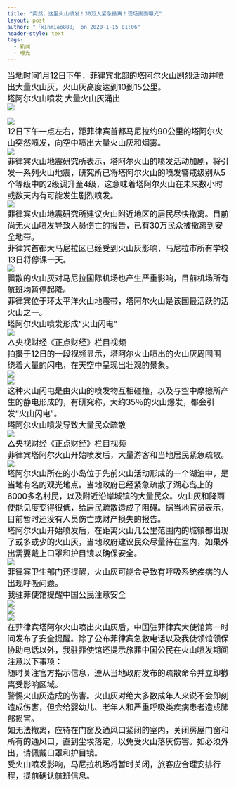 ```yaml
---
title: "突然，这里火山喷发！30万人紧急撤离！现场画面曝光"
layout: post
author: "「xinmiao888」 on 2020-1-15 01:06"
header-style: text
tags:
  - 新闻
  - 曝光
---
```


<head></head>
<body>
 <div align="left"> 
  <font style="color:rgb(0, 0, 0)"><font face="&amp;quot"><font style="font-size:18px">当地时间1月12日下午，菲律宾北部的塔阿尔火山剧烈活动并喷出大量火山灰，火山灰高度达到10到15公里。</font></font></font> 
 </div> 
 <div align="left"> 
  <font style="color:rgb(0, 0, 0)"><font face="&amp;quot"><font style="font-size:18px">塔阿尔火山喷发 大量火山灰涌出</font></font></font> 
 </div> 
 <div align="left"> 
  <font style="color:rgb(0, 0, 0)"><font face="&amp;quot"><font style="font-size:18px"><img src="https://inews.gtimg.com/newsapp_match/0/10940665102/0" onload="thumbImg(this)"></font></font></font> 
 </div>
 <br> 
 <div align="left"> 
  <font style="color:rgb(0, 0, 0)"><font face="&amp;quot"><font style="font-size:18px"><img src="https://inews.gtimg.com/newsapp_match/0/11192185964/0" onload="thumbImg(this)"></font></font></font> 
 </div> 
 <div align="left"> 
  <font style="color:rgb(0, 0, 0)"><font face="&amp;quot"><font style="font-size:18px">12日下午一点左右，距菲律宾首都马尼拉约90公里的塔阿尔火山突然喷发，向空中喷出大量火山灰和烟雾。</font></font></font> 
 </div> 
 <div align="left"> 
  <font style="color:rgb(0, 0, 0)"><font face="&amp;quot"><font style="font-size:18px"><img src="https://inews.gtimg.com/newsapp_match/0/11192185965/0" onload="thumbImg(this)"></font></font></font> 
 </div> 
 <div align="left"> 
  <font style="color:rgb(0, 0, 0)"><font face="&amp;quot"><font style="font-size:18px">菲律宾火山地震研究所表示，塔阿尔火山的喷发活动加剧，将引发一系列火山地震，研究所已将塔阿尔火山的喷发警戒级别从5个等级中的2级调升至4级，这意味着塔阿尔火山在未来数小时或数天内有可能发生剧烈喷发。</font></font></font> 
 </div> 
 <div align="left"> 
  <font style="color:rgb(0, 0, 0)"><font face="&amp;quot"><font style="font-size:18px"><img src="https://inews.gtimg.com/newsapp_match/0/11192185966/0" onload="thumbImg(this)"></font></font></font> 
 </div> 
 <div align="left"> 
  <font style="color:rgb(0, 0, 0)"><font face="&amp;quot"><font style="font-size:18px">菲律宾火山地震研究所建议火山附近地区的居民尽快撤离。目前尚无火山喷发导致人员伤亡的报告，已有30万民众被撤离到安全地带。</font></font></font> 
 </div> 
 <div align="left"> 
  <font style="color:rgb(0, 0, 0)"><font face="&amp;quot"><font style="font-size:18px">菲律宾首都大马尼拉区已经受到火山灰影响，马尼拉市所有学校13日将停课一天。</font></font></font> 
 </div> 
 <div align="left"> 
  <font style="color:rgb(0, 0, 0)"><font face="&amp;quot"><font style="font-size:18px"><img src="https://inews.gtimg.com/newsapp_bt/0/11192185967/1000" onload="thumbImg(this)"></font></font></font> 
 </div> 
 <div align="left"> 
  <font style="color:rgb(0, 0, 0)"><font face="&amp;quot"><font style="font-size:18px">飘散的火山灰对马尼拉国际机场也产生严重影响，目前机场所有航班均暂停起降。</font></font></font> 
 </div> 
 <div align="left"> 
  <font style="color:rgb(0, 0, 0)"><font face="&amp;quot"><font style="font-size:18px">菲律宾位于环太平洋火山地震带，塔阿尔火山是该国最活跃的活火山之一。</font></font></font> 
 </div> 
 <div align="left"> 
  <font style="color:rgb(0, 0, 0)"><font face="&amp;quot"><font style="font-size:18px">塔阿尔火山喷发形成“火山闪电”</font></font></font> 
 </div> 
 <div align="left"> 
  <font style="color:rgb(0, 0, 0)"><font face="&amp;quot"><font style="font-size:18px"><img src="https://inews.gtimg.com/newsapp_match/0/10940665102/0" onload="thumbImg(this)"></font></font></font> 
 </div> 
 <div align="left"> 
  <font style="color:rgb(0, 0, 0)"><font face="&amp;quot"><font style="font-size:18px">△央视财经《正点财经》栏目视频</font></font></font> 
 </div> 
 <div align="left"> 
  <font style="color:rgb(0, 0, 0)"><font face="&amp;quot"><font style="font-size:18px">拍摄于12日的一段视频显示，塔阿尔火山喷出的火山灰周围围绕着大量的闪电，在天空中呈现出壮观的景象。</font></font></font> 
 </div> 
 <div align="left"> 
  <font style="color:rgb(0, 0, 0)"><font face="&amp;quot"><font style="font-size:18px"><img src="https://inews.gtimg.com/newsapp_match/0/11192185968/0" onload="thumbImg(this)"></font></font></font> 
 </div> 
 <div align="left"> 
  <font style="color:rgb(0, 0, 0)"><font face="&amp;quot"><font style="font-size:18px"><img src="https://inews.gtimg.com/newsapp_match/0/11192185971/0" onload="thumbImg(this)"></font></font></font> 
 </div> 
 <div align="left"> 
  <font style="color:rgb(0, 0, 0)"><font face="&amp;quot"><font style="font-size:18px">这种火山闪电是由火山的喷发物互相碰撞，以及与空中摩擦所产生的静电形成的，有研究称，大约35％的火山爆发，都会引发“火山闪电”。</font></font></font> 
 </div> 
 <div align="left"> 
  <font style="color:rgb(0, 0, 0)"><font face="&amp;quot"><font style="font-size:18px">塔阿尔火山喷发导致大量民众疏散</font></font></font> 
 </div> 
 <div align="left"> 
  <font style="color:rgb(0, 0, 0)"><font face="&amp;quot"><font style="font-size:18px"><img src="https://inews.gtimg.com/newsapp_match/0/10940665102/0" onload="thumbImg(this)"></font></font></font> 
 </div> 
 <div align="left"> 
  <font style="color:rgb(0, 0, 0)"><font face="&amp;quot"><font style="font-size:18px">△央视财经《正点财经》栏目视频</font></font></font> 
 </div> 
 <div align="left"> 
  <font style="color:rgb(0, 0, 0)"><font face="&amp;quot"><font style="font-size:18px">菲律宾塔阿尔火山开始喷发后，大量游客和当地居民紧急疏散。</font></font></font> 
 </div> 
 <div align="left"> 
  <font style="color:rgb(0, 0, 0)"><font face="&amp;quot"><font style="font-size:18px"><img src="https://inews.gtimg.com/newsapp_match/0/11192185972/0" onload="thumbImg(this)"></font></font></font> 
 </div> 
 <div align="left"> 
  <font style="color:rgb(0, 0, 0)"><font face="&amp;quot"><font style="font-size:18px">塔阿尔火山所在的小岛位于先前火山活动形成的一个湖泊中，是当地有名的观光地点。当地政府已经紧急疏散了湖心岛上的6000多名村民，以及附近沿岸城镇的大量民众。火山灰和降雨使能见度变得很低，给居民疏散造成了阻碍。据当地官员表示，目前暂时还没有人员伤亡或财产损失的报告。</font></font></font> 
 </div> 
 <div align="left"> 
  <font style="color:rgb(0, 0, 0)"><font face="&amp;quot"><font style="font-size:18px">塔阿尔火山开始喷发后，在距离火山几公里范围内的城镇都出现了或多或少的火山灰，当地政府建议民众尽量待在室内，如果外出需要戴上口罩和护目镜以确保安全。</font></font></font> 
 </div> 
 <div align="left"> 
  <font style="color:rgb(0, 0, 0)"><font face="&amp;quot"><font style="font-size:18px"><img src="https://inews.gtimg.com/newsapp_bt/0/11192185973/1000" onload="thumbImg(this)"></font></font></font> 
 </div> 
 <div align="left"> 
  <font style="color:rgb(0, 0, 0)"><font face="&amp;quot"><font style="font-size:18px">菲律宾卫生部门还提醒，火山灰可能会导致有呼吸系统疾病的人出现呼吸问题。</font></font></font> 
 </div> 
 <div align="left"> 
  <font style="color:rgb(0, 0, 0)"><font face="&amp;quot"><font style="font-size:18px">我驻菲使馆提醒中国公民注意安全</font></font></font> 
 </div> 
 <div align="left"> 
  <font style="color:rgb(0, 0, 0)"><font face="&amp;quot"><font style="font-size:18px"><img src="https://inews.gtimg.com/newsapp_match/0/10940665102/0" onload="thumbImg(this)"></font></font></font> 
 </div> 
 <div align="left"> 
  <font style="color:rgb(0, 0, 0)"><font face="&amp;quot"><font style="font-size:18px"><img src="https://inews.gtimg.com/newsapp_bt/0/11192185974/1000" onload="thumbImg(this)"></font></font></font> 
 </div> 
 <div align="left"> 
  <font style="color:rgb(0, 0, 0)"><font face="&amp;quot"><font style="font-size:18px"><img src="https://inews.gtimg.com/newsapp_bt/0/11192185975/1000" onload="thumbImg(this)"></font></font></font> 
 </div> 
 <div align="left"> 
  <font style="color:rgb(0, 0, 0)"><font face="&amp;quot"><font style="font-size:18px">在菲律宾塔阿尔火山喷出火山灰后，中国驻菲律宾大使馆第一时间发布了安全提醒。除了公布菲律宾急救电话以及我使领馆领保协助电话以外，我驻菲使馆还提示旅菲中国公民在火山喷发期间注意以下事项：</font></font></font> 
 </div> 
 <div align="left"> 
  <font style="color:rgb(0, 0, 0)"><font face="&amp;quot"><font style="font-size:18px">随时关注官方指示信息，遵从当地政府发布的疏散命令并立即撤离受影响区域。</font></font></font> 
 </div> 
 <div align="left"> 
  <font style="color:rgb(0, 0, 0)"><font face="&amp;quot"><font style="font-size:18px">警惕火山灰造成的伤害。火山灰对绝大多数成年人来说不会即刻造成伤害，但会给婴幼儿、老年人和严重呼吸类疾病患者造成肺部损害。</font></font></font> 
 </div> 
 <div align="left"> 
  <font style="color:rgb(0, 0, 0)"><font face="&amp;quot"><font style="font-size:18px">如无法撤离，应待在门窗及通风口紧闭的室内，关闭房屋门窗和所有的通风口，直到尘埃落定，以免受火山落灰伤害。如必须外出，请佩戴口罩和护目镜。</font></font></font> 
 </div> 
 <div align="left"> 
  <font style="color:rgb(0, 0, 0)"><font face="&amp;quot"><font style="font-size:18px">受火山喷发影响，马尼拉机场将暂时关闭，旅客应合理安排行程，提前确认航班信息。</font></font></font> 
 </div>
 <br>
</body>


